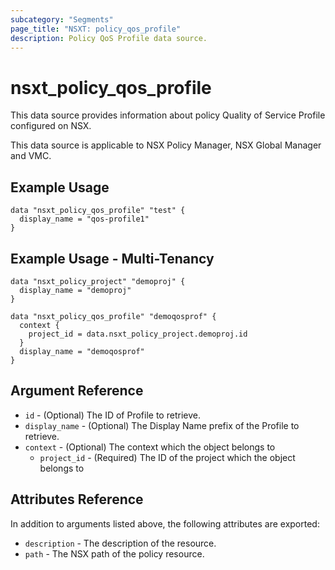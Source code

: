 ```yaml
---
subcategory: "Segments"
page_title: "NSXT: policy_qos_profile"
description: Policy QoS Profile data source.
---
```


# nsxt_policy_qos_profile

This data source provides information about policy Quality of Service Profile configured on NSX.

This data source is applicable to NSX Policy Manager, NSX Global Manager and VMC.

## Example Usage

```hcl
data "nsxt_policy_qos_profile" "test" {
  display_name = "qos-profile1"
}
```

## Example Usage - Multi-Tenancy

```hcl
data "nsxt_policy_project" "demoproj" {
  display_name = "demoproj"
}

data "nsxt_policy_qos_profile" "demoqosprof" {
  context {
    project_id = data.nsxt_policy_project.demoproj.id
  }
  display_name = "demoqosprof"
}
```

## Argument Reference

* `id` - (Optional) The ID of Profile to retrieve.
* `display_name` - (Optional) The Display Name prefix of the Profile to retrieve.
* `context` - (Optional) The context which the object belongs to
    * `project_id` - (Required) The ID of the project which the object belongs to

## Attributes Reference

In addition to arguments listed above, the following attributes are exported:

* `description` - The description of the resource.
* `path` - The NSX path of the policy resource.
